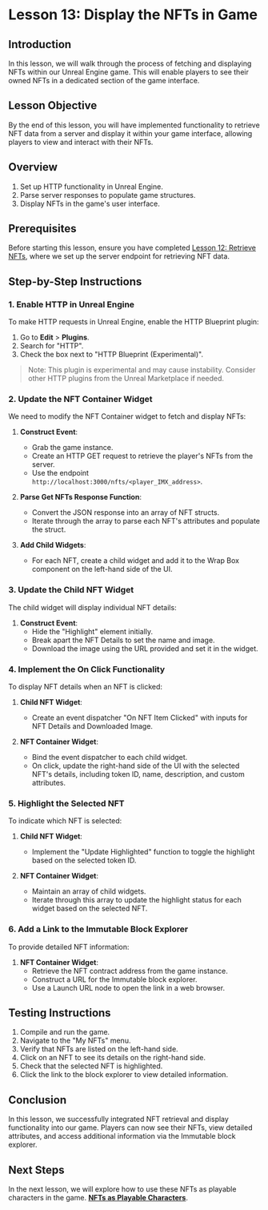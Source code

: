 # Lesson 13: Display the NFTs in Game

## Introduction

In this lesson, we will walk through the process of fetching and displaying NFTs within our Unreal Engine game. This will enable players to see their owned NFTs in a dedicated section of the game interface.

## Lesson Objective

By the end of this lesson, you will have implemented functionality to retrieve NFT data from a server and display it within your game interface, allowing players to view and interact with their NFTs.

## Overview

1. Set up HTTP functionality in Unreal Engine.
2. Parse server responses to populate game structures.
3. Display NFTs in the game's user interface.

## Prerequisites

Before starting this lesson, ensure you have completed [Lesson 12: Retrieve NFTs](../12-retrieve-nfts/README.md), where we set up the server endpoint for retrieving NFT data.

## Step-by-Step Instructions

### 1. Enable HTTP in Unreal Engine

To make HTTP requests in Unreal Engine, enable the HTTP Blueprint plugin:

1. Go to **Edit** > **Plugins**.
2. Search for "HTTP".
3. Check the box next to "HTTP Blueprint (Experimental)".

> Note: This plugin is experimental and may cause instability. Consider other HTTP plugins from the Unreal Marketplace if needed.

### 2. Update the NFT Container Widget

We need to modify the NFT Container widget to fetch and display NFTs:

1. **Construct Event**:
    - Grab the game instance.
    - Create an HTTP GET request to retrieve the player's NFTs from the server.
    - Use the endpoint `http://localhost:3000/nfts/<player_IMX_address>`.

2. **Parse Get NFTs Response Function**:
    - Convert the JSON response into an array of NFT structs.
    - Iterate through the array to parse each NFT's attributes and populate the struct.

3. **Add Child Widgets**:
    - For each NFT, create a child widget and add it to the Wrap Box component on the left-hand side of the UI.

### 3. Update the Child NFT Widget

The child widget will display individual NFT details:

1. **Construct Event**:
    - Hide the "Highlight" element initially.
    - Break apart the NFT Details to set the name and image.
    - Download the image using the URL provided and set it in the widget.

### 4. Implement the On Click Functionality

To display NFT details when an NFT is clicked:

1. **Child NFT Widget**:
    - Create an event dispatcher "On NFT Item Clicked" with inputs for NFT Details and Downloaded Image.

2. **NFT Container Widget**:
    - Bind the event dispatcher to each child widget.
    - On click, update the right-hand side of the UI with the selected NFT's details, including token ID, name, description, and custom attributes.

### 5. Highlight the Selected NFT

To indicate which NFT is selected:

1. **Child NFT Widget**:
    - Implement the "Update Highlighted" function to toggle the highlight based on the selected token ID.

2. **NFT Container Widget**:
    - Maintain an array of child widgets.
    - Iterate through this array to update the highlight status for each widget based on the selected NFT.

### 6. Add a Link to the Immutable Block Explorer

To provide detailed NFT information:

1. **NFT Container Widget**:
    - Retrieve the NFT contract address from the game instance.
    - Construct a URL for the Immutable block explorer.
    - Use a Launch URL node to open the link in a web browser.

## Testing Instructions

1. Compile and run the game.
2. Navigate to the "My NFTs" menu.
3. Verify that NFTs are listed on the left-hand side.
4. Click on an NFT to see its details on the right-hand side.
5. Check that the selected NFT is highlighted.
6. Click the link to the block explorer to view detailed information.

## Conclusion

In this lesson, we successfully integrated NFT retrieval and display functionality into our game. Players can now see their NFTs, view detailed attributes, and access additional information via the Immutable block explorer.

## Next Steps

In the next lesson, we will explore how to use these NFTs as playable characters in the game. [**NFTs as Playable Characters**](../14-nfts-as-playable-characters/README.md).

